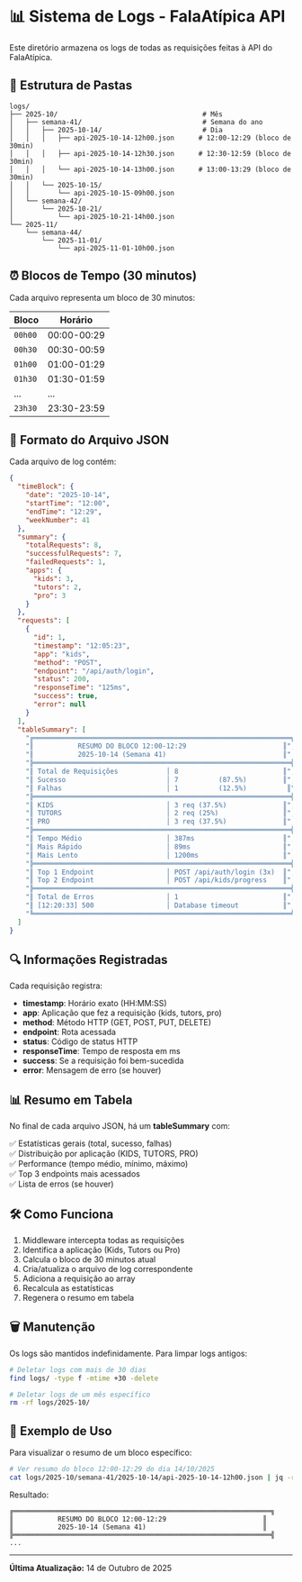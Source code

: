 # 📊 Sistema de Logs - FalaAtípica API

Este diretório armazena os logs de todas as requisições feitas à API do FalaAtípica.

## 📁 Estrutura de Pastas

```
logs/
├── 2025-10/                                    # Mês
│   ├── semana-41/                              # Semana do ano
│   │   ├── 2025-10-14/                         # Dia
│   │   │   ├── api-2025-10-14-12h00.json      # 12:00-12:29 (bloco de 30min)
│   │   │   ├── api-2025-10-14-12h30.json      # 12:30-12:59 (bloco de 30min)
│   │   │   └── api-2025-10-14-13h00.json      # 13:00-13:29 (bloco de 30min)
│   │   └── 2025-10-15/
│   │       └── api-2025-10-15-09h00.json
│   └── semana-42/
│       └── 2025-10-21/
│           └── api-2025-10-21-14h00.json
└── 2025-11/
    └── semana-44/
        └── 2025-11-01/
            └── api-2025-11-01-10h00.json
```

## ⏰ Blocos de Tempo (30 minutos)

Cada arquivo representa um bloco de 30 minutos:

| Bloco | Horário |
|-------|---------|
| `00h00` | 00:00-00:29 |
| `00h30` | 00:30-00:59 |
| `01h00` | 01:00-01:29 |
| `01h30` | 01:30-01:59 |
| ... | ... |
| `23h30` | 23:30-23:59 |

## 📄 Formato do Arquivo JSON

Cada arquivo de log contém:

```json
{
  "timeBlock": {
    "date": "2025-10-14",
    "startTime": "12:00",
    "endTime": "12:29",
    "weekNumber": 41
  },
  "summary": {
    "totalRequests": 8,
    "successfulRequests": 7,
    "failedRequests": 1,
    "apps": {
      "kids": 3,
      "tutors": 2,
      "pro": 3
    }
  },
  "requests": [
    {
      "id": 1,
      "timestamp": "12:05:23",
      "app": "kids",
      "method": "POST",
      "endpoint": "/api/auth/login",
      "status": 200,
      "responseTime": "125ms",
      "success": true,
      "error": null
    }
  ],
  "tableSummary": [
    "╔════════════════════════════════════════════════════════════════╗",
    "║           RESUMO DO BLOCO 12:00-12:29                        ║",
    "║           2025-10-14 (Semana 41)                             ║",
    "╠════════════════════════════════════════════════════════════════╣",
    "║ Total de Requisições            │ 8                          ║",
    "║ Sucesso                         │ 7          (87.5%)         ║",
    "║ Falhas                          │ 1          (12.5%)          ║",
    "╠════════════════════════════════════════════════════════════════╣",
    "║ KIDS                            │ 3 req (37.5%)              ║",
    "║ TUTORS                          │ 2 req (25%)                ║",
    "║ PRO                             │ 3 req (37.5%)              ║",
    "╠════════════════════════════════════════════════════════════════╣",
    "║ Tempo Médio                     │ 387ms                      ║",
    "║ Mais Rápido                     │ 89ms                       ║",
    "║ Mais Lento                      │ 1200ms                     ║",
    "╠════════════════════════════════════════════════════════════════╣",
    "║ Top 1 Endpoint                  │ POST /api/auth/login (3x)  ║",
    "║ Top 2 Endpoint                  │ POST /api/kids/progress    ║",
    "╠════════════════════════════════════════════════════════════════╣",
    "║ Total de Erros                  │ 1                          ║",
    "║ [12:20:33] 500                  │ Database timeout           ║",
    "╚════════════════════════════════════════════════════════════════╝"
  ]
}
```

## 🔍 Informações Registradas

Cada requisição registra:

- **timestamp**: Horário exato (HH:MM:SS)
- **app**: Aplicação que fez a requisição (kids, tutors, pro)
- **method**: Método HTTP (GET, POST, PUT, DELETE)
- **endpoint**: Rota acessada
- **status**: Código de status HTTP
- **responseTime**: Tempo de resposta em ms
- **success**: Se a requisição foi bem-sucedida
- **error**: Mensagem de erro (se houver)

## 📊 Resumo em Tabela

No final de cada arquivo JSON, há um **tableSummary** com:

✅ Estatísticas gerais (total, sucesso, falhas)  
✅ Distribuição por aplicação (KIDS, TUTORS, PRO)  
✅ Performance (tempo médio, mínimo, máximo)  
✅ Top 3 endpoints mais acessados  
✅ Lista de erros (se houver)

## 🛠️ Como Funciona

1. Middleware intercepta todas as requisições
2. Identifica a aplicação (Kids, Tutors ou Pro)
3. Calcula o bloco de 30 minutos atual
4. Cria/atualiza o arquivo de log correspondente
5. Adiciona a requisição ao array
6. Recalcula as estatísticas
7. Regenera o resumo em tabela

## 🗑️ Manutenção

Os logs são mantidos indefinidamente. Para limpar logs antigos:

```bash
# Deletar logs com mais de 30 dias
find logs/ -type f -mtime +30 -delete

# Deletar logs de um mês específico
rm -rf logs/2025-10/
```

## 📝 Exemplo de Uso

Para visualizar o resumo de um bloco específico:

```bash
# Ver resumo do bloco 12:00-12:29 do dia 14/10/2025
cat logs/2025-10/semana-41/2025-10-14/api-2025-10-14-12h00.json | jq -r '.tableSummary[]'
```

Resultado:
```
╔════════════════════════════════════════════════════════════════╗
║           RESUMO DO BLOCO 12:00-12:29                        ║
║           2025-10-14 (Semana 41)                             ║
╠════════════════════════════════════════════════════════════════╣
...
```

---

**Última Atualização:** 14 de Outubro de 2025

